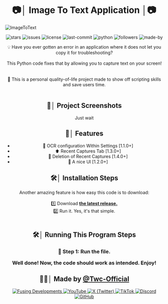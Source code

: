 <h1 align="center" id="title">📷│ Image To Text Application │📷</h1>

![ImageToText](https://socialify.git.ci/Twc-Official/ImageToText/image?description=1&language=1&name=1&owner=1&pattern=Signal&theme=Dark)
<p align="center">
  <img src="https://img.shields.io/github/stars/Twc-Official/ImageToText?color=purple&label=stars&logo=github&style=flat-square&labelColor=black" alt="stars">
  <img src="https://img.shields.io/github/issues/Twc-Official/ImageToText?color=purple&label=issues&logo=github&style=flat-square&labelColor=black" alt="issues">
  <img src="https://img.shields.io/badge/License-MIT-yellow.svg?style=flat-square&logo=github&labelColor=black" alt="license">
  <img src="https://img.shields.io/github/last-commit/Twc-Official/ImageToText?color=purple&label=last%20update&logo=github&style=flat-square&labelColor=black" alt="last-commit">
  <img src="https://img.shields.io/badge/Built%20with-Python-5391FE?style=flat-square&logo=python&logoColor=white&labelColor=black" alt="python">
  <img src="https://img.shields.io/github/followers/Twc-Official?label=followers&color=purple&logo=github&style=flat-square&labelColor=black" alt="followers">
  <img src="https://img.shields.io/badge/Made%20with%20❤️%20by-Twc--Official-purple?style=flat-square&labelColor=black" alt="made-by">
</p>



<p align="center" id="description">
  💡 Have you ever gotten an error in an application where it does not let you copy it for troubleshooting?<br><br>
  This Python code fixes that by allowing you to capture text on your screen!<br>
  <br><br>
  🧰 This is a personal quality-of-life project made to show off scripting skills and save users time.<br><br>
</p>


<h2 align="center">📸│ Project Screenshots</h2>

<p align="center">
  Just wait
</p>


<h2 align="center">🧐│ Features</h2>

<ul align="center">
  <li>🔧 OCR configuration Within Settings [1.1.0+]</li>
  <li>⬆️ Recent Captures Tab [1.3.0+]</li>
  <li>📁 Deletion of Recent Captures [1.4.0+]</li>
  <li>🧠 A nice UI [1.2.0+]</li>
</ul>


<h2 align="center">🛠️│ Installation Steps</h2>

<p align="center">
  Another amazing feature is how easy this code is to download:<br><br>
  1️⃣ Download <strong><a href="https://github.com/Twc-Official/ImageToText/releases">the latest release.</a></strong><br>
  2️⃣ Run it. Yes, it's that simple.<br><br>
</p>

<h2 align="center">🛠️│ Running This Program Steps</h2>
<p align="center">
<h3 align="center">📌 Step 1: Run the file.

<p align="center"><strong> Well done! Now, the code should work as intended. Enjoy! </strong></p>

</p>

<h2 align="center">👨‍💻│ Made by <a href="https://github.com/Twc-Official">@Twc-Official</a></h2>

<p align="center">
  <a href="https://fusingdevelopments.com">
    <img src="https://img.shields.io/badge/🔗-Fusing%20Developments-purple?style=flat-square&labelColor=black" alt="Fusing Developments">
  </a>
  <a href="https://www.youtube.com/@Twc._.official_YT">
    <img src="https://img.shields.io/badge/YouTube-FF0000?style=flat-square&logo=youtube&logoColor=white" alt="YouTube">
  </a>
  <a href="https://x.com/Twc_Official_X">
    <img src="https://img.shields.io/badge/X-000000?style=flat-square&logo=x&logoColor=white" alt="X (Twitter)">
  </a>
  <a href="https://www.tiktok.com/@twc._.official">
    <img src="https://img.shields.io/badge/TikTok-000000?style=flat-square&logo=tiktok&logoColor=white" alt="TikTok">
  </a>
  <a href="https://discord.gg/dxKgwmuHbs">
    <img src="https://img.shields.io/badge/Discord-5865F2?style=flat-square&logo=discord&logoColor=white" alt="Discord">
  </a>
  <a href="https://github.com/Twc-Official">
    <img src="https://img.shields.io/badge/GitHub-181717?style=flat-square&logo=github&logoColor=white" alt="GitHub">
  </a>
</p>
